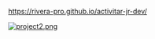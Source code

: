 
https://rivera-pro.github.io/activitar-jr-dev/

[![project2.png](https://i.postimg.cc/HLRNrJWY/project2.png)](https://postimg.cc/R31d8Zny)
